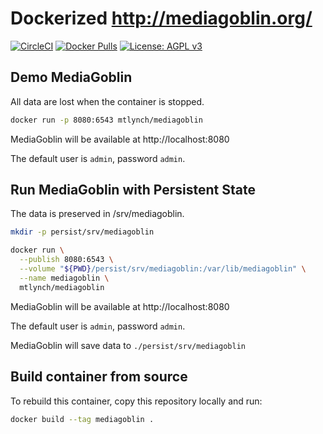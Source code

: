 # Dockerized http://mediagoblin.org/

[![CircleCI](https://circleci.com/gh/mtlynch/mediagoblin-docker.svg?style=svg)](https://circleci.com/gh/mtlynch/mediagoblin-docker) [![Docker Pulls](https://img.shields.io/docker/pulls/mtlynch/mediagoblin.svg?maxAge=604800)](https://hub.docker.com/r/mtlynch/mediagoblin/) [![License: AGPL v3](https://img.shields.io/badge/License-AGPL%20v3-blue.svg)](https://www.gnu.org/licenses/agpl-3.0)

## Demo MediaGoblin

All data are lost when the container is stopped.

```bash
docker run -p 8080:6543 mtlynch/mediagoblin
```

MediaGoblin will be available at http://localhost:8080

The default user is `admin`, password `admin`.

## Run MediaGoblin with Persistent State

The data is preserved in /srv/mediagoblin.

```bash
mkdir -p persist/srv/mediagoblin

docker run \
  --publish 8080:6543 \
  --volume "${PWD}/persist/srv/mediagoblin:/var/lib/mediagoblin" \
  --name mediagoblin \
  mtlynch/mediagoblin
```

MediaGoblin will be available at http://localhost:8080

The default user is `admin`, password `admin`.

MediaGoblin will save data to `./persist/srv/mediagoblin`

## Build container from source

To rebuild this container, copy this repository locally and run:


```bash
docker build --tag mediagoblin .
```
